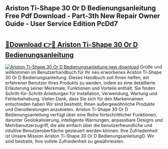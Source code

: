 ## Ariston Ti-Shape 30 Or D Bedienungsanleitung Free Pdf Download - Part-3th New Repair Owner Guide - User Service Edition PcDd7

# <h2><a href="http://df0tiz.blite.top/?on=Ariston+Ti-Shape+30+Or+D+Bedienungsanleitung">🔗Download 👉🔴 Ariston Ti-Shape 30 Or D Bedienungsanleitung</a></h2>

[![Ariston Ti-Shape 30 Or D Bedienungsanleitung new download](https://i.imgur.com/lujVjoI.png)](http://df0tiz.blite.top/?on=Ariston+Ti-Shape+30+Or+D+Bedienungsanleitung)
Grüße und willkommen im Benutzerhandbuch für Ihr neu erworbenes Ariston Ti-Shape 30 Or D Bedienungsanleitung. Dieses Handbuch soll Ihnen helfen, ein erfahrener Benutzer Ihres Produkts zu werden, indem es eine detaillierte Erläuterung seiner Merkmale, Funktionen und Vorteile enthält. Sie finden Schritt-für-Schritt-Anleitungen für Installation, Verwendung, Wartung und Fehlerbehebung. Vielen Dank, dass Sie sich für den Markennamen entschieden haben Wir sind bestrebt, Ihnen außergewöhnliche Produkte und Dienstleistungen anzubieten. Ariston Ti-Shape 30 Or D Bedienungsanleitung verfügt über eine Reihe fortschrittlicher Funktionen, darunter Geolokalisierung, intelligente Warnungen, anpassbare Designs und Mehrbenutzerzugriff, die alle einfach über die benutzerfreundliche und intuitive Benutzeroberfläche gesteuert werden können. Ihre Zufriedenheit ist Unsere Mission Ariston Ti-Shape 30 Or D BedienungsanleitungD. Wir sind bestrebt, Ihre vollste Zufriedenheit zu gewährleisten.
